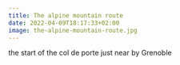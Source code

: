 ```yaml
---
title: The alpine mountain route
date: 2022-04-09T18:17:33+02:00
image: the-alpine-mountain-route.jpg
---
```

the start of the col de porte just near by Grenoble
